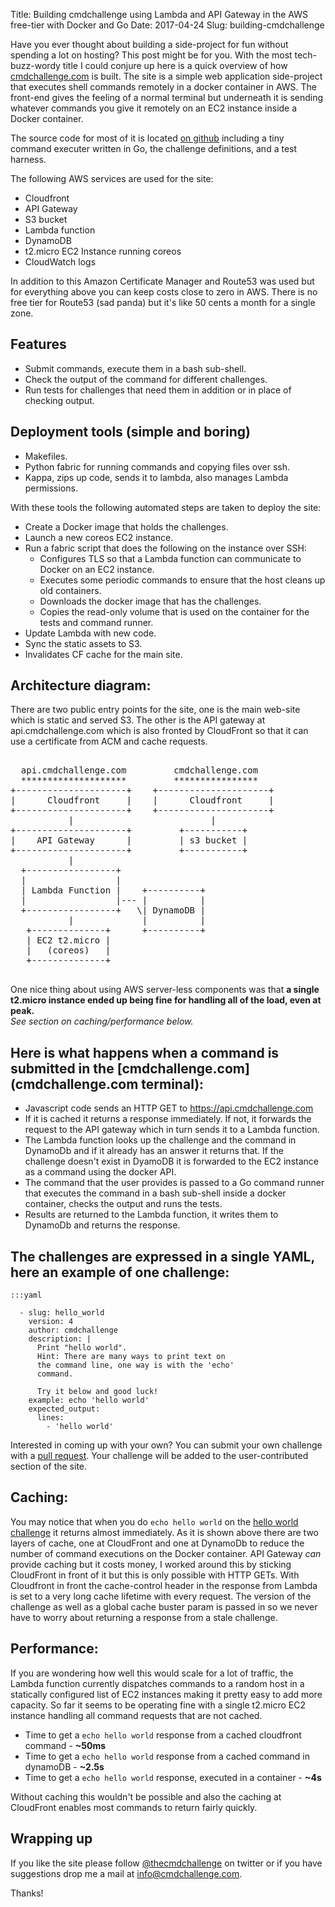 Title: Building cmdchallenge using Lambda and API Gateway in the AWS free-tier with Docker and Go
Date: 2017-04-24
Slug: building-cmdchallenge

Have you ever thought about building a side-project for fun without spending a lot on hosting?
This post might be for you. With the most tech-buzz-wordy title I could conjure up here is
a quick overview of how [cmdchallenge.com](https://cmdchallenge.com) is built.
The site is a simple web application side-project that executes shell commands
remotely in a docker container in AWS. The front-end gives the feeling of a normal terminal but underneath
it is sending whatever commands you give it remotely on an EC2 instance inside a Docker container.

The source code for most of it is located [on github](https://github.com/jarv/cmdchallenge) including
 a tiny command executer written in Go, the challenge definitions, and a test harness.

The following AWS services are used for the site:

* Cloudfront
* API Gateway
* S3 bucket
* Lambda function
* DynamoDB
* t2.micro EC2 Instance running coreos
* CloudWatch logs

In addition to this Amazon Certificate Manager and Route53 was used but for everything above you can keep costs close to zero in AWS. There is no free tier for Route53 (sad panda) but it's like 50 cents a month for a single zone.

## Features

* Submit commands, execute them in a bash sub-shell.
* Check the output of the command for different challenges.
* Run tests for challenges that need them in addition or in place of checking output.

## Deployment tools (simple and boring)

* Makefiles.
* Python fabric for running commands and copying files over ssh.
* Kappa, zips up code, sends it to lambda, also manages Lambda permissions.

With these tools the following automated steps are taken to deploy the site:

* Create a Docker image that holds the challenges.
* Launch a new coreos EC2 instance.
* Run a fabric script that does the following on the instance over SSH:
    * Configures TLS so that a Lambda function can communicate to Docker on an EC2 instance.
    * Executes some periodic commands to ensure that the host cleans up old containers.
    * Downloads the docker image that has the challenges.
    * Copies the read-only volume that is used on the container for the tests and command runner.
* Update Lambda with new code.
* Sync the static assets to S3.
* Invalidates CF cache for the main site.

## Architecture diagram:

There are two public entry points for the site, one is the main web-site which is static and served S3.
The other is the API gateway at api.cmdchallenge.com which is also fronted by CloudFront so that it can
use a certificate from ACM and cache requests.

<pre>

  api.cmdchallenge.com         cmdchallenge.com
  ********************         ****************
+---------------------+    +---------------------+
|      Cloudfront     |    |      Cloudfront     |
+---------------------+    +---------------------+
           |                          |
+---------------------+         +-----------+
|    API Gateway      |         | s3 bucket |
+---------------------+         +-----------+
           |
  +-----------------+
  |                 |
  | Lambda Function |    +----------+
  |                 |--- |          |
  +-----------------+   \| DynamoDB |
           |             |          |
   +--------------+      +----------+
   | EC2 t2.micro |
   |   (coreos)   |
   +--------------+

</pre>


One nice thing about using AWS server-less components was that **a single t2.micro instance ended up being fine for handling all of the load, even at peak.**<br />
*See section on caching/performance below.*


## Here is what happens when a command is submitted in the [cmdchallenge.com](cmdchallenge.com terminal):

* Javascript code sends an HTTP GET to https://api.cmdchallenge.com
* If it is cached it returns a response immediately. If not, it forwards the request to the API gateway which in turn sends it to a Lambda function.
* The Lambda function looks up the challenge and the command in DynamoDb and if it already has an answer it returns that. If the challenge doesn't exist in DyamoDB it is forwarded to the EC2 instance as a command using the docker API.
* The command that the user provides is passed to a Go command runner that executes the command in a bash sub-shell inside a docker container, checks the output and runs the tests.
* Results are returned to the Lambda function, it writes them to DynamoDb and returns the response.


## The challenges are expressed in a single YAML, here an example of one challenge:

```
:::yaml

  - slug: hello_world
    version: 4
    author: cmdchallenge
    description: |
      Print "hello world".
      Hint: There are many ways to print text on
      the command line, one way is with the 'echo'
      command.

      Try it below and good luck!
    example: echo 'hello world'
    expected_output:
      lines:
        - 'hello world'

```

Interested in coming up with your own? You can submit your own challenge with a [pull request](https://github.com/jarv/cmdchallenge/pulls). Your challenge will be added to the user-contributed section of the site.

## Caching:

You may notice that when you do `echo hello world` on the [hello world challenge](https://cmdchallenge.com/#/hello_world) it returns almost immediately.
As it is shown above there are two layers of cache, one at CloudFront and one at DynamoDb to reduce
the number of command executions on the Docker container.
API Gateway *can* provide caching but it costs money, I worked around this by sticking CloudFront in front of it but this
is only possible with HTTP GETs.
With Cloudfront in front the cache-control header in
the response from Lambda is set to a very long cache lifetime with every request.
The version of the challenge as well as a global cache buster param is passed in so we never
have to worry about returning a response from a stale challenge.

## Performance:

If you are wondering how well this would scale for a lot of traffic, the Lambda function currently dispatches
commands to a random host in a statically configured list of EC2 instances making it pretty easy
to add more capacity. So far it seems to be operating fine with a single t2.micro EC2 instance handling
all command requests that are not cached.

* Time to get a `echo hello world` response from a cached cloudfront command - **~50ms**
* Time to get a `echo hello world` response from a cached command in dynamoDB - **~2.5s**
* Time to get a `echo hello world` response, executed in a container - **~4s**

Without caching this wouldn't be possible and also the caching at CloudFront enables most commands to
return fairly quickly.

## Wrapping up

If you like the site please follow [@thecmdchallenge](https://twitter.com/thecmdchallenge) on twitter or if you have
suggestions drop me a mail at <a href="mailto:info@cmdchallenge.com">info@cmdchallenge.com</a>.

Thanks!
